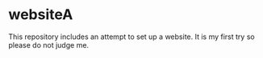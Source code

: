 # websiteA
This repository includes an attempt to set up a website.  It is my first try so please do not judge me.
